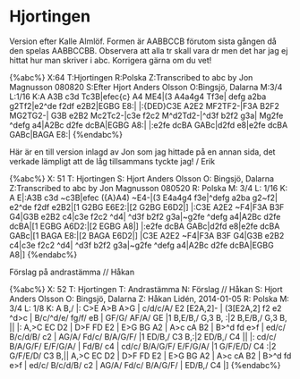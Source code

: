 # Hjortingen

Version efter Kalle Almlöf. Formen är AABBCCB förutom sista gången då den spelas AABBCCBB. Observera att alla tr skall vara dr men det har jag ej hittat hur man skriver i abc. Korrigera gärna om du vet!

{%abc%}
X:64
T:Hjortingen
R:Polska
Z:Transcribed to abc by Jon Magnusson 080820
S:Efter Hjort Anders Olsson
O:Bingsjö, Dalarna
M:3/4
L:1/16
K:A
A3B c3d Tc3B|efec{c} A4 ME4|(3 A4a4g4 Tf3e|
defg a2ba g2Tf2|e2^de f2df e2B2|EGBG E8:|
|:{DED}C3E A2E2 MF2TF2-|F3A B2F2 MG2TG2-|
G3B e2B2 Mc2Tc2-|c3e f2c2 M^d2Td2-|^d3f b2f2 g3a|
Mg2fe ^defg a4|A2Bc d2fe dcBA|EGBG A8:|
|:e2fe dcBA GABc|d2fd e8|e2fe dcBA GABc|BAGA E8:|
{%endabc%}

Här är en till version inlagd av Jon som jag hittade på en annan sida, det verkade lämpligt att de låg tillsammans tyckte jag! / Erik

{%abc%}
X: 51
T: Hjortingen
S: Hjort Anders Olsson
O: Bingsjö, Dalarna
Z:Transcribed to abc by Jon Magnusson 080520
R: Polska
M: 3/4
L: 1/16
K: A
E|:A3B c3d ~c3B|efec ({A}A4) ~E4-|(3 E4a4g4 f3e|^defg a2ba g2~f2|
e2^de f2df e2B2|[1 G2BG E6E2:|[2 G2BG E6D2|]
|:C3E A2E2 ~F4|F3A B3F G4|G3B e2B2 c4|c3e f2c2 ^d4|
^d3f b2f2 g3a|~g2fe ^defg a4|A2Bc d2fe dcBA|[1 EGBG A6D2:|[2 EGBG A8|]
|:e2fe dcBA GABc|d2fd e8|e2fe dcBA GABc|[1 BAGA E8:|[2 BAGA E6D2|]
|C3E A2E2 ~F4|F3A B3F G4|G3B e2B2 c4|c3e f2c2 ^d4|
^d3f b2f2 g3a|~g2fe ^defg a4|A2Bc d2fe dcBA|EGBG A8|]
{%endabc%}

Förslag på andrastämma // Håkan

{%abc%}
X: 52
T: Hjortingen
T: Andrastämma
N: Förslag // Håkan
S: Hjort Anders Olsson
O: Bingsjö, Dalarna
Z: Håkan Lidén, 2014-01-05
R: Polska
M: 3/4
L: 1/8
K: A
B,/ |: C>E A>B A>G | c/d/c/A/ E2 [E2A,2]- | (3[E2A,2] f2 e2 ^d>c | B/c/^d/e/ fg/f/ eB |
GF/G/ AF/A/ GE |1 B,E/B,/ G,3  B, :|2 B,E/B,/ G,3  B, ||
|: A,>C EC D2 | D>F FD E2 | E>G BG A2 | A>c cA B2 | 
B>^d fd e>f | ed/c/ B/c/d/B/ c2 | AG/A/ Fd/c/ B/A/G/F/ |1 ED/B,/ C3 B,:|2 ED/B,/ C4 ||
|: cd/c/ B/A/G/F/ E/F/G/A/ | Fd/B/ c4 | cd/c/ B/A/G/F/ E/F/G/A/ |1 G/F/E/D/ C4 :|2 G/F/E/D/ C3 B,||
A,>C EC D2 | D>F FD E2 | E>G BG A2 | A>c cA B2 | 
B>^d fd e>f | ed/c/ B/c/d/B/ c2 | AG/A/ Fd/c/ B/A/G/F/ | ED/B,/ C4 |]
{%endabc%}


